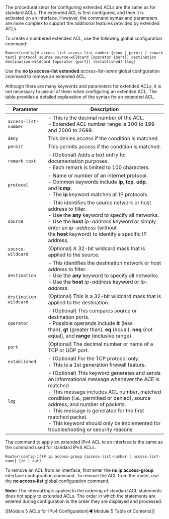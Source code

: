 The procedural steps for configuring extended ACLs are the same as for standard ACLs. The extended ACL is first configured, and then it is activated on an interface. However, the command syntax and parameters are more complex to support the additional features provided by extended ACLs.

To create a numbered extended ACL, use the following global configuration command:

```
Router(config)# access-list access-list-number {deny | permit | remark text} protocol source source-wildcard [operator {port}] destination destination-wildcard [operator {port}] [established] [log]
```

Use the **no ip access-list** **extended** _access-list-name_ global configuration command to remove an extended ACL.

Although there are many keywords and parameters for extended ACLs, it is not necessary to use all of them when configuring an extended ACL. The table provides a detailed explanation of the syntax for an extended ACL.

| **Parameter**          | **Description**                                                                                                                                                                                                                                                                                                                                                                     |
| ---------------------- | ----------------------------------------------------------------------------------------------------------------------------------------------------------------------------------------------------------------------------------------------------------------------------------------------------------------------------------------------------------------------------------- |
| `access-list-number`   | - This is the decimal number of the ACL.<br>- Extended ACL number range is 100 to 199 and 2000 to 2699.                                                                                                                                                                                                                                                                             |
| `deny`                 | This denies access if the condition is matched.                                                                                                                                                                                                                                                                                                                                     |
| `permit`               | This permits access if the condition is matched.                                                                                                                                                                                                                                                                                                                                    |
| `remark text`          | - (Optional) Adds a text entry for documentation purposes.<br>- Each remark is limited to 100 characters.                                                                                                                                                                                                                                                                           |
| `protocol`             | - Name or number of an internet protocol.<br>- Common keywords include **ip**, **tcp**, **udp**, and **icmp**.<br>- The **ip** keyword matches all IP protocols.                                                                                                                                                                                                                    |
| `source`               | - This identifies the source network or host address to filter.<br>- Use the **any** keyword to specify all networks.<br>- Use the **host** _ip-address_ keyword or simply enter an _ip-address_ (without the **host** keyword) to identify a specific IP address.                                                                                                                  |
| `source-wildcard`      | (Optional) A 32-bit wildcard mask that is applied to the source.                                                                                                                                                                                                                                                                                                                    |
| `destination`          | - This identifies the destination network or host address to filter.<br>- Use the **any** keyword to specify all networks.<br>- Use the **host** _ip-address_ keyword or _ip-address_.                                                                                                                                                                                              |
| `destination-wildcard` | (Optional) This is a 32-bit wildcard mask that is applied to the destination.                                                                                                                                                                                                                                                                                                       |
| `operator`             | - (Optional) This compares source or destination ports.<br>- Possible operands include **It** (less than), **gt** (greater than), **eq** (equal), **neq** (not equal), and **range** (inclusive range).                                                                                                                                                                             |
| `port`                 | (Optional) The decimal number or name of a TCP or UDP port.                                                                                                                                                                                                                                                                                                                         |
| `established`          | - (Optional) For the TCP protocol only.<br>- This is a 1st generation firewall feature.                                                                                                                                                                                                                                                                                             |
| `log`                  | - (Optional) This keyword generates and sends an informational message whenever the ACE is matched.<br>- This message includes ACL number, matched condition (i.e., permitted or denied), source address, and number of packets.<br>- This message is generated for the first matched packet.<br>- This keyword should only be implemented for troubleshooting or security reasons. |

The command to apply an extended IPv4 ACL to an interface is the same as the command used for standard IPv4 ACLs.

```
Router(config-if)# ip access-group {access-list-number | access-list-name} {in | out}
```

To remove an ACL from an interface, first enter the **no ip access-group** interface configuration command. To remove the ACL from the router, use the **no access-list** global configuration command.

**Note:** The internal logic applied to the ordering of standard ACL statements does not apply to extended ACLs. The order in which the statements are entered during configuration is the order they are displayed and processed.

[[Module 5 ACLs for IPv4 Configuration|◀ Module 5 Table of Contents]]